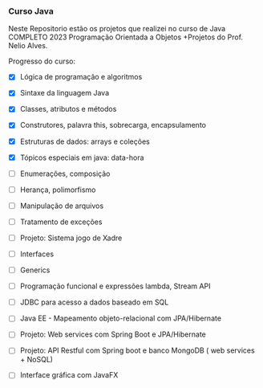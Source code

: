 ### Curso Java 
Neste Repositorio estão os projetos que realizei no curso de Java COMPLETO 2023 Programação Orientada a Objetos +Projetos do Prof. Nelio Alves. 

Progresso do curso: 

- [x] Lógica de programação e algoritmos

- [x] Sintaxe da linguagem Java

- [x] Classes, atributos e métodos

- [x] Construtores, palavra this, sobrecarga, encapsulamento

- [x] Estruturas de dados: arrays e coleções

- [x] Tópicos especiais em java: data-hora

- [ ] Enumerações, composição

- [ ] Herança, polimorfismo

- [ ] Manipulação de arquivos

- [ ] Tratamento de exceções

- [ ] Projeto: Sistema jogo de Xadre

- [ ] Interfaces

- [ ] Generics

- [ ] Programação funcional e expressões lambda, Stream API

- [ ] JDBC para acesso a dados baseado em SQL

- [ ] Java EE - Mapeamento objeto-relacional com JPA/Hibernate

- [ ] Projeto: Web services com Spring Boot e JPA/Hibernate

- [ ] Projeto: API Restful com Spring boot e banco MongoDB ( web services + NoSQL)

- [ ] Interface gráfica com JavaFX
